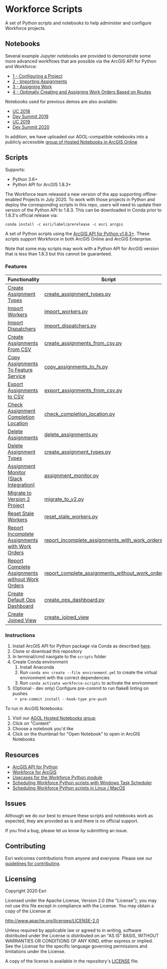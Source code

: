 # Workforce Scripts
A set of Python scripts and notebooks to help administer and configure Workforce projects.

## Notebooks

Several example Jupyter notebooks are provided to demonstrate some more advanced workflows that are possible via the ArcGIS API for Python and Workforce:
- [1 - Configuring a Project](notebooks/examples/1%20-%20Configuring%20a%20Project.ipynb)
- [2 - Importing Assignments](notebooks/examples/2%20-%20Importing%20Assignments.ipynb)
- [3 - Assigning Work](notebooks/examples/3%20-%20Assigning%20Work.ipynb)
- [4 - Optimally Creating and Assigning Work Orders Based on Routes](notebooks/examples/4%20-%20Optimally%20Creating%20and%20Assigning%20Work%20Orders%20Based%20on%20Routes.ipynb)

Notebooks used for previous demos are also available:
- [UC 2018](notebooks/UC_2018)
- [Dev Summit 2019](notebooks/dev_summit_2019)
- [UC 2019](notebooks/UC_2019)
- [Dev Summit 2020](notebooks/dev_summit_2020)

In addition, we have uploaded our AGOL-compatible notebooks into a publicly accessible [group of Hosted Notebooks in ArcGIS Online](https://arcgis.com/home/group.html?id=c1695c0c2f9945a8a7fee7dd106c74ae)

## Scripts

Supports:
- Python 3.6+
- Python API for ArcGIS 1.8.3+

The Workforce team released a new version of the app supporting offline-enabled Projects in July 2020. To work with
those projects in Python and deploy the corresponding scripts in this repo, users will need to update their version
of the Python API to 1.8.3. This can be downloaded in Conda prior to 1.8.3's official release via:

`conda install -c esri/label/prerelease -c esri arcgis`

A set of Python scripts using the [ArcGIS API for Python v1.8.3+](https://developers.arcgis.com/python/).
These scripts support Workforce in both ArcGIS Online and ArcGIS Enterprise.

Note that some may scripts may work with a Python API for ArcGIS version that is less than 1.8.3 but this cannot 
be guaranteed.

### Features

| Functionality                                                        | Script                                                                            
|----------------------------------------------------------------------|----------------------------------------------------------------------------------------|
| [Create Assignment Types ](readmes/create_assignment_types.md)               | [create_assignment_types.py](scripts/create_assignment_types.py)              |
| [Import Workers](readmes/import_workers.md)                                  | [import_workers.py](scripts/import_workers.py)                       |
| [Import Dispatchers](readmes/import_dispatchers.md)                          | [import_dispatchers.py](scripts/import_dispatchers.py)
| [Create Assignments From CSV](readmes/create_assignments_from_csv_readme.md) | [create_assignments_from_csv.py](scripts/create_assignments_from_csv.py)          |
| [Copy Assignments To Feature Service](readmes/copy_assignments_to_fs_readme.md) | [copy_assignments_to_fs.py](scripts/copy_assignments_to_fs.py)                  |
| [Export Assignments to CSV](readmes/export_assignments_to_csv_readme.md)     | [export_assignments_from_csv.py](scripts/export_assignments_from_csv.py)          |
| [Check Assignment Completion Location](readmes/check_completion_location.md)         | [check_completion_location.py](scripts/check_completion_location.py)            |
| [Delete Assignments](readmes/delete_assignments_readme.md)                   | [delete_assignments.py](scripts/delete_assignments.py)          |                   |
| [Delete Assignment Types ](readmes/delete_assignment_types.md)               | [create_assignment_types.py](scripts/create_assignment_types.py)              |
| [Assignment Monitor (Slack Integration)](readmes/assignment_monitor.md)                           | [assignment_monitor.py](scripts/assignment_monitor.py) |
| [Migrate to Version 2 Project](readmes/migrate_to_v2.md) | [migrate_to_v2.py](scripts/migrate_to_v2.py) |
| [Reset Stale Workers ](readmes/reset_stale_workers.md)               | [reset_stale_workers.py](scripts/reset_stale_workers.py)              |
| [Report Incomplete Assignments with Work Orders ](readmes/report_incomplete_assignments_with_work_orders.md)               | [report_incomplete_assignments_with_work_orders.py](scripts/report_incomplete_assignments_with_work_orders.py)    
| [Report Complete Assignments without Work Orders](readmes/report_complete_assignments_without_work_orders.md)               | [report_complete_assignments_without_work_orders.py](scripts/report_complete_assignments_without_work_orders.py)    
| [Create Default Ops Dashboard](readmes/create_ops_dashboard.md)              | [create_ops_dashboard.py](scripts/create_ops_dashboard.py)|
| [Create Joined View](readmes/create_joined_view.md) | [create_joined_view](scripts/created_joined_view.py) |

### Instructions


1. Install ArcGIS API for Python package via Conda as described [here](https://developers.arcgis.com/python/guide/install-and-set-up/).
2. Clone or download this repository
3. In terminal/cmd navigate to the `scripts` folder
4. Create Conda environment
   1. Install Anaconda
   2. Run `conda env create --file environment.yml` to create the virtual environment with the correct dependencies
   3. Run `conda activate workforce-scripts` to activate the environment
5. (Optional - dev only) Configure pre-commit to run flake8 linting on pushes
   * `pre-commit install --hook-type pre-push`

To run in ArcGIS Notebooks:
1. Visit our [AGOL Hosted Notebooks group](https://arcgis.com/home/group.html?id=c1695c0c2f9945a8a7fee7dd106c74ae#overview)
2. Click on "Content"
3. Choose a notebook you'd like
4. Click on the thumbnail for "Open Notebook" to open in ArcGIS Notebooks

## Resources

 * [ArcGIS API for Python](https://developers.arcgis.com/python)
 * [Workforce for ArcGIS](http://www.esri.com/products/workforce-for-arcgis)
 * [Usecases for the Workforce Python module](https://www.esri.com/arcgis-blog/products/workforce/field-mobility/automate-workforce-with-arcgis-api-for-python/)
 * [Scheduling Workforce Python scripts with Windows Task Scheduler](https://community.esri.com/groups/workforce-for-arcgis/blog/2020/05/14/schedule-tasks-for-workforce)
 * [Scheduling Workforce Python scripts in Linux / MacOS](readmes/scheduling_with_python.md)

## Issues

Although we do our best to ensure these scripts and notebooks work as expected, they are provided as is and there is no official support.

If you find a bug, please let us know by submitting an issue.

## Contributing

Esri welcomes contributions from anyone and everyone.
Please see our [guidelines for contributing](https://github.com/esri/contributing).

## Licensing

Copyright 2020 Esri

Licensed under the Apache License, Version 2.0 (the "License");
you may not use this file except in compliance with the License.
You may obtain a copy of the License at

http://www.apache.org/licenses/LICENSE-2.0

Unless required by applicable law or agreed to in writing, software
distributed under the License is distributed on an "AS IS" BASIS,
WITHOUT WARRANTIES OR CONDITIONS OF ANY KIND, either express or implied.
See the License for the specific language governing permissions and
limitations under the License.

A copy of the license is available in the repository's
[LICENSE](LICENSE) file.
